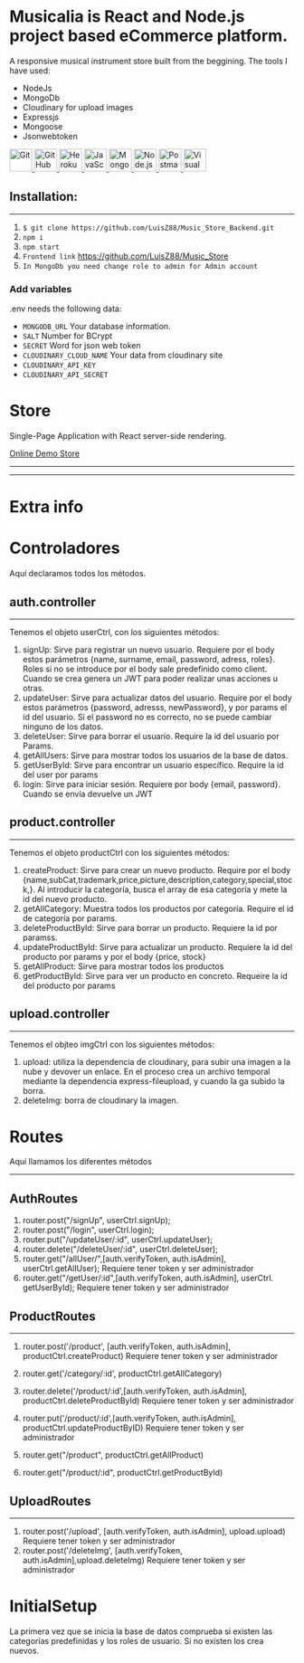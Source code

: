 
# Musicalia is React and Node.js  project based eCommerce platform.

A responsive musical instrument store built from the beggining.
The tools I have used:
- NodeJs
- MongoDb
- Cloudinary for upload images
- Expressjs
- Mongoose
- Jsonwebtoken

<a href="https://git-scm.com/" target="_blank"> <img src="https://git-scm.com/images/logos/downloads/Git-Icon-1788C.png" alt="Git" width="40" height="40"/> </a>
<a href="https://github.com/" target="_blank"> <img src="https://github.githubassets.com/images/modules/logos_page/GitHub-Mark.png" alt="GitHub" width="40" height="40"/> </a>
<a href="https://www.heroku.com/" target="_blank"> <img src="https://brand.heroku.com/static/media/heroku-logo-stroke-gradient.bb410472.svg" alt="Heroku" width="40" height="40"/> </a>
<a href="https://developer.mozilla.org/es/docs/Web/JavaScript" target="_blank"> <img src="https://upload.wikimedia.org/wikipedia/commons/thumb/9/99/Unofficial_JavaScript_logo_2.svg/245px-Unofficial_JavaScript_logo_2.svg.png" alt="JavaScript" width="40" height="40"/> </a>
<a href="https://www.mongodb.com/" target="_blank"> <img src="https://cdn.jsdelivr.net/gh/devicons/devicon/icons/mongodb/mongodb-original.svg" alt="MongoDB" width="40" height="40"/> </a>
<a href="https://nodejs.org/" target="_blank"> <img src="https://cdn.jsdelivr.net/gh/devicons/devicon/icons/nodejs/nodejs-original.svg" alt="Node.js" width="40" height="40"/> </a>
<a href="https://www.postman.com/" target="_blank"> <img src="https://symbols.getvecta.com/stencil_92/21_postman-icon.c79f00c910.svg" alt="Postman" width="40" height="40"/> </a>
<a href="https://code.visualstudio.com/" target="_blank"> <img src="https://upload.wikimedia.org/wikipedia/commons/thumb/9/9a/Visual_Studio_Code_1.35_icon.svg/512px-Visual_Studio_Code_1.35_icon.svg.png" alt="Visual Studio Code" width="40" height="40"/> </a>




## Installation:
***
1. `$ git clone https://github.com/LuisZ88/Music_Store_Backend.git`
2. `npm i`
3. `npm start`
4. `Frontend link`  https://github.com/LuisZ88/Music_Store
5. `In MongoDb you need change role to admin for Admin account`

### Add variables
.env needs the following data:

- `MONGODB_URL` Your database information.
- `SALT` Number for BCrypt
- `SECRET` Word for json web token
- `CLOUDINARY_CLOUD_NAME` Your data from cloudinary site
- `CLOUDINARY_API_KEY`
- `CLOUDINARY_API_SECRET`
# Store

Single-Page Application with React server-side rendering.

[Online Demo Store](https://musicalia.vercel.app/)
***
***
# Extra info


# Controladores

Aquí declaramos todos los métodos.

## auth.controller

---

Tenemos el objeto userCtrl, con los siguientes métodos:



1. signUp: Sirve para registrar un nuevo usuario. Requiere por el body estos parámetros {name, surname, email, password, adress, roles}. Roles si no se introduce por el body sale predefinido como client. Cuando se crea genera un JWT para poder realizar unas acciones u otras.
2. updateUser: Sirve para actualizar datos del usuario. Require por el body estos parámetros {password, adresss, newPassword}, y por params el id del usuario. Si el password no es correcto, no se puede cambiar ninguno de los datos.
3. deleteUser: Sirve para borrar el usuario. Require la id del usuario por Params.
4. getAllUsers: Sirve para mostrar todos los usuarios de la base de datos.
5. getUserById: Sirve para encontrar un usuario específico. Require la id del user por params
6. login: Sirve para iniciar sesión. Requiere por body {email, password}. Cuando se envía devuelve un JWT

## product.controller

---
Tenemos el objeto productCtrl con los siguientes métodos:


1. createProduct: Sirve para crear un nuevo producto. Require por el body {name,subCat,trademark,price,picture,description,category,special,stock,}. Al introducir la categoría, busca el array de esa categoría y mete la id del nuevo producto.
2. getAllCategory: Muestra todos los productos por categoría. Require el id de categoría por params.
3. deleteProductById: Sirve para borrar un producto. Requiere la id por paramss.
4. updateProductById: Sirve para actualizar un producto. Requiere la id del producto por params y por el body {price, stock}
5. getAllProduct: Sirve para mostrar todos los productos
6. getProductById: Sirve para ver un producto en concreto. Requeire la id del producto por params


## upload.controller
---
Tenemos el objteo imgCtrl con los siguientes métodos:



1. upload: utiliza la dependencia de cloudinary, para subir una imagen a la nube y devover un enlace. En el proceso crea un archivo temporal mediante la dependencia express-fileupload, y cuando la ga subido la borra.
2. deleteImg: borra de cloudinary la imagen. 

# Routes

Aquí llamamos los diferentes métodos

---
## AuthRoutes
1. router.post("/signUp", userCtrl.signUp);
2. router.post("/login", userCtrl.login); 
3. router.put("/updateUser/:id", userCtrl.updateUser);
4. router.delete("/deleteUser/:id", userCtrl.deleteUser);
5. router.get("/allUser/",[auth.verifyToken, auth.isAdmin], userCtrl.getAllUser); 
Requiere tener token y ser administrador
6. router.get("/getUser/:id",[auth.verifyToken, auth.isAdmin], userCtrl. getUserById); 
Requiere tener token y ser administrador

## ProductRoutes

---
1. router.post('/product', [auth.verifyToken, auth.isAdmin], productCtrl.createProduct) Requiere tener token y ser administrador

2. router.get('/category/:id', productCtrl.getAllCategory)
3. router.delete('/product/:id',[auth.verifyToken, auth.isAdmin], productCtrl.deleteProductById) Requiere tener token y ser administrador

4. router.put('/product/:id',[auth.verifyToken, auth.isAdmin], productCtrl.updateProductByID) Requiere tener token y ser administrador

5. router.get("/product", productCtrl.getAllProduct)
6. router.get("/product/:id", productCtrl.getProductById)

## UploadRoutes
---
1. router.post('/upload', [auth.verifyToken, auth.isAdmin], upload.upload) Requiere tener token y ser administrador
2. router.post('/deleteImg', [auth.verifyToken, auth.isAdmin],upload.deleteImg) Requiere tener token y ser administrador


# InitialSetup

La primera vez que  se inicia la base de datos comprueba si existen las categorías predefinidas y los roles de usuario. Si no existen los crea nuevos.

